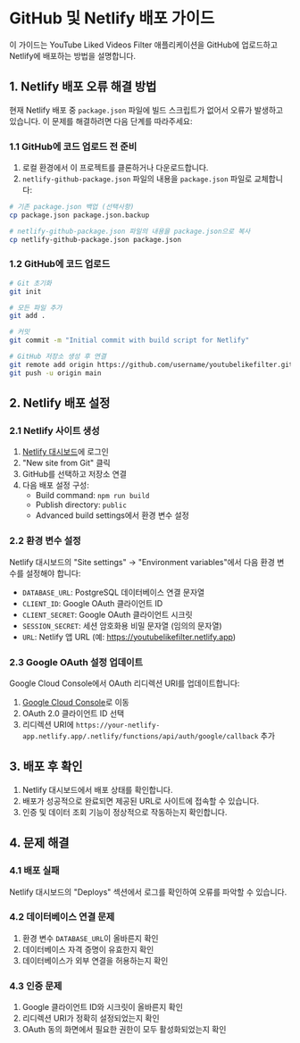 # GitHub 및 Netlify 배포 가이드

이 가이드는 YouTube Liked Videos Filter 애플리케이션을 GitHub에 업로드하고 Netlify에 배포하는 방법을 설명합니다.

## 1. Netlify 배포 오류 해결 방법

현재 Netlify 배포 중 `package.json` 파일에 빌드 스크립트가 없어서 오류가 발생하고 있습니다. 이 문제를 해결하려면 다음 단계를 따라주세요:

### 1.1 GitHub에 코드 업로드 전 준비

1. 로컬 환경에서 이 프로젝트를 클론하거나 다운로드합니다.
2. `netlify-github-package.json` 파일의 내용을 `package.json` 파일로 교체합니다:

```bash
# 기존 package.json 백업 (선택사항)
cp package.json package.json.backup

# netlify-github-package.json 파일의 내용을 package.json으로 복사
cp netlify-github-package.json package.json
```

### 1.2 GitHub에 코드 업로드

```bash
# Git 초기화
git init

# 모든 파일 추가
git add .

# 커밋
git commit -m "Initial commit with build script for Netlify"

# GitHub 저장소 생성 후 연결
git remote add origin https://github.com/username/youtubelikefilter.git
git push -u origin main
```

## 2. Netlify 배포 설정

### 2.1 Netlify 사이트 생성

1. [Netlify 대시보드](https://app.netlify.com/)에 로그인
2. "New site from Git" 클릭
3. GitHub를 선택하고 저장소 연결
4. 다음 배포 설정 구성:
   - Build command: `npm run build`
   - Publish directory: `public`
   - Advanced build settings에서 환경 변수 설정

### 2.2 환경 변수 설정

Netlify 대시보드의 "Site settings" → "Environment variables"에서 다음 환경 변수를 설정해야 합니다:

- `DATABASE_URL`: PostgreSQL 데이터베이스 연결 문자열
- `CLIENT_ID`: Google OAuth 클라이언트 ID
- `CLIENT_SECRET`: Google OAuth 클라이언트 시크릿
- `SESSION_SECRET`: 세션 암호화용 비밀 문자열 (임의의 문자열)
- `URL`: Netlify 앱 URL (예: https://youtubelikefilter.netlify.app)

### 2.3 Google OAuth 설정 업데이트

Google Cloud Console에서 OAuth 리디렉션 URI를 업데이트합니다:

1. [Google Cloud Console](https://console.cloud.google.com/apis/credentials)로 이동
2. OAuth 2.0 클라이언트 ID 선택
3. 리디렉션 URI에 `https://your-netlify-app.netlify.app/.netlify/functions/api/auth/google/callback` 추가

## 3. 배포 후 확인

1. Netlify 대시보드에서 배포 상태를 확인합니다.
2. 배포가 성공적으로 완료되면 제공된 URL로 사이트에 접속할 수 있습니다.
3. 인증 및 데이터 조회 기능이 정상적으로 작동하는지 확인합니다.

## 4. 문제 해결

### 4.1 배포 실패

Netlify 대시보드의 "Deploys" 섹션에서 로그를 확인하여 오류를 파악할 수 있습니다.

### 4.2 데이터베이스 연결 문제

1. 환경 변수 `DATABASE_URL`이 올바른지 확인
2. 데이터베이스 자격 증명이 유효한지 확인
3. 데이터베이스가 외부 연결을 허용하는지 확인

### 4.3 인증 문제

1. Google 클라이언트 ID와 시크릿이 올바른지 확인
2. 리디렉션 URI가 정확히 설정되었는지 확인
3. OAuth 동의 화면에서 필요한 권한이 모두 활성화되었는지 확인